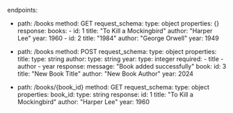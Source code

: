 endpoints:
  - path: /books
    method: GET
    request_schema:
      type: object
      properties: {}
    response:
      books:
        - id: 1
          title: "To Kill a Mockingbird"
          author: "Harper Lee"
          year: 1960
        - id: 2
          title: "1984"
          author: "George Orwell"
          year: 1949

  - path: /books
    method: POST
    request_schema:
      type: object
      properties:
        title: 
          type: string
        author: 
          type: string
        year: 
          type: integer
      required:
        - title
        - author
        - year
    response:
      message: "Book added successfully"
      book:
        id: 3
        title: "New Book Title"
        author: "New Book Author"
        year: 2024

  - path: /books/{book_id}
    method: GET
    request_schema:
      type: object
      properties:
        book_id: 
          type: string
    response:
      id: 1
      title: "To Kill a Mockingbird"
      author: "Harper Lee"
      year: 1960
